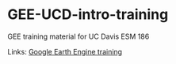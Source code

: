 # GEE-UCD-intro-training
GEE training material for UC Davis ESM 186

Links: 
[Google Earth Engine training](https://developers.google.com/earth-engine/guides)
